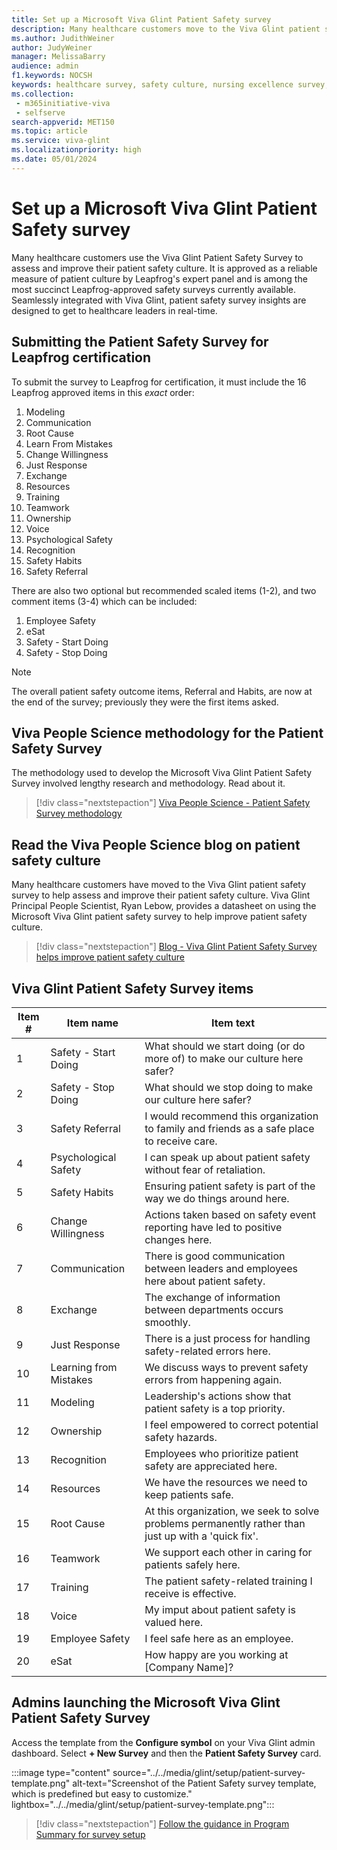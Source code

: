 ```yaml
---
title: Set up a Microsoft Viva Glint Patient Safety survey
description: Many healthcare customers move to the Viva Glint patient safety survey to help assess and improve their patient safety culture. 
ms.author: JudithWeiner
author: JudyWeiner
manager: MelissaBarry
audience: admin
f1.keywords: NOCSH
keywords: healthcare survey, safety culture, nursing excellence survey, leapfrog, American Nurses Credentialing Center
ms.collection: 
 - m365initiative-viva
 - selfserve
search-appverid: MET150
ms.topic: article
ms.service: viva-glint
ms.localizationpriority: high
ms.date: 05/01/2024
---
```


# Set up a Microsoft Viva Glint Patient Safety survey 

Many healthcare customers use the Viva Glint Patient Safety Survey to assess and improve their patient safety culture. It is approved as a reliable measure of patient culture by Leapfrog's expert panel and is among the most succinct Leapfrog-approved safety surveys currently available. Seamlessly integrated with Viva Glint, patient safety survey insights are designed to get to healthcare leaders in real-time. 

## Submitting the Patient Safety Survey for Leapfrog certification

To submit the survey to Leapfrog for certification, it must include the 16 Leapfrog approved items in this *exact* order:
1. Modeling
1. Communication
1. Root Cause
1. Learn From Mistakes
1. Change Willingness
1. Just Response
1. Exchange
1. Resources
1. Training
1. Teamwork
1. Ownership
1. Voice
1. Psychological Safety
1. Recognition
1. Safety Habits
1. Safety Referral

There are also two optional but recommended scaled items (1-2), and two comment items (3-4) which can be included:
1. Employee Safety
1. eSat
1. Safety - Start Doing
1. Safety - Stop Doing

> [!NOTE]
> The overall patient safety outcome items, Referral and Habits, are now at the end of the survey; previously they were the first items asked.

## Viva People Science methodology for the Patient Safety Survey

The methodology used to develop the Microsoft Viva Glint Patient Safety Survey involved lengthy research and methodology. Read about it.

> [!div class="nextstepaction"]
> [Viva People Science - Patient Safety Survey methodology](https://go.microsoft.com/fwlink/?linkid=2262380)

## Read the Viva People Science blog on patient safety culture

Many healthcare customers have moved to the Viva Glint patient safety survey to help assess and improve their patient safety culture. Viva Glint Principal People Scientist, Ryan Lebow, provides a datasheet on using the Microsoft Viva Glint patient safety survey to help improve patient safety culture.

> [!div class="nextstepaction"]
> [Blog - Viva Glint Patient Safety Survey helps improve patient safety culture](https://techcommunity.microsoft.com/t5/viva-glint-blog/use-the-microsoft-viva-glint-patient-safety-survey-to-help/ba-p/3931710)

## Viva Glint Patient Safety Survey items

|Item #|Item name|Item text|
|-------|---------|---------|
|1|Safety - Start Doing|What should we start doing (or do more of) to make our culture here safer?|
|2|Safety - Stop Doing|What should we stop doing to make our culture here safer?|
|3|Safety Referral|I would recommend this organization to family and friends as a safe place to receive care.|
|4|Psychological Safety|I can speak up about patient safety without fear of retaliation.|
|5|Safety Habits|Ensuring patient safety is part of the way we do things around here.|
|6|Change Willingness|Actions taken based on safety event reporting have led to positive changes here.
|7|Communication|There is good communication between leaders and employees here about patient safety.|
|8|Exchange|The exchange of information between departments occurs smoothly.|
|9|Just Response|There is a just process for handling safety-related errors here.|
|10|Learning from Mistakes|We discuss ways to prevent safety errors from happening again.|
|11|Modeling|Leadership's actions show that patient safety is a top priority.|
|12|Ownership|I feel empowered to correct potential safety hazards.|
|13|Recognition|Employees who prioritize patient safety are appreciated here.|
|14|Resources|We have the resources we need to keep patients safe.|
|15|Root Cause|At this organization, we seek to solve problems permanently rather than just up with a 'quick fix'.|
|16|Teamwork|We support each other in caring for patients safely here.|
|17|Training|The patient safety-related training I receive is effective.|
|18|Voice|My imput about patient safety is valued here.|
|19|Employee Safety|I feel safe here as an employee.|
|20|eSat|How happy are you working at [Company Name]?

## Admins launching the Microsoft Viva Glint Patient Safety Survey 

Access the template from the **Configure symbol** on your Viva Glint admin dashboard. Select **+ New Survey** and then the **Patient Safety Survey** card.

:::image type="content" source="../../media/glint/setup/patient-survey-template.png" alt-text="Screenshot of the Patient Safety survey template, which is predefined but easy to customize." lightbox="../../media/glint/setup/patient-survey-template.png":::

> [!div class="nextstepaction"]
> [Follow the guidance in Program Summary for survey setup](https://go.microsoft.com/fwlink/?linkid=2231504)


